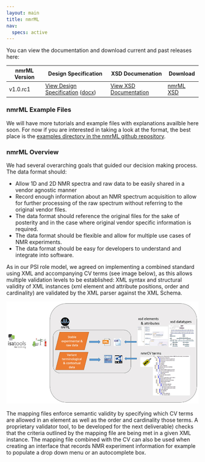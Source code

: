```yaml
---
layout: main
title: nmrML
nav:
  specs: active
---
```


You can view the documentation and download current and past releases here:

<table class="table table-hover">
<thead>
<tr><th>nmrML Version</th><th>Design Specification</th><th>XSD Documenation</th><th>Download</th></tr>
</thead>
<tbody>
<tr>
<td>v1.0.rc1</td>
<td><a href="/schema/v1.0.rc1/design-doc">View Design Specification</a> 
   (<a href="/schema/v1.0.rc1/design-doc/specification/NMR-ML1.0_specificationDoc.docx">docx</a>)</td>
<td><a href="/schema/v1.0.rc1/doc" >View XSD Documentation</a></td>
<td><a href="/schema/v1.0.rc1/nmrML.xsd">nmrML XSD</a></td>
</tr>
</tbody>
</table>

### nmrML Example Files

We will have more tutorials and example files with explanations availble here soon. For now if you are interested in taking a look at the format, the best place is the [examples directory in the nmrML github repository](https://github.com/nmrML/nmrML/tree/master/examples).

### nmrML Overview

We had several overarching goals that guided our decision making process. The data format should:

* Allow 1D and 2D NMR spectra and raw data to be easily shared in a vendor agnostic manner
* Record enough information about an NMR spectrum acquisition to allow for further processing of the raw spectrum without referring to the original vendor files.
* The data format should reference the original files for the sake of posterity and in the case where original vendor specific information is required.
* The data format should be flexible and allow for multiple use cases of NMR experiments.
* The data format should be easy for developers to understand and integrate into software.

As in our PSI role model, we agreed on implementing a combined standard using XML and accompanying CV terms (see image below), as this allows multiple validation levels to be established: XML syntax and structural validity of XML instances (xml element and attribute positions, order and cardinality) are validated by the XML parser against the XML Schema.

<img src="/images/nmrML_structure.jpg" alt="nmrML structure" class="img-responsive" />

The mapping files enforce semantic validity  by specifying which CV terms are allowed in an element as well as the order and cardinality those terms. A proprietary validator tool, to be developed for the next deliverable) checks that the criteria outlined by the mapping file are being met in a given XML instance. The mapping file combined with the CV can also be used when creating an interface that records NMR experiment information for example to populate a drop down menu or an autocomplete box.

